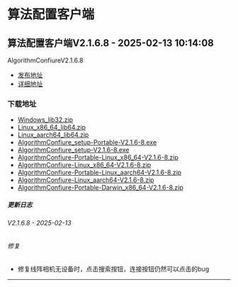 # 算法配置客户端
## 算法配置客户端V2.1.6.8 - 2025-02-13 10:14:08
AlgorithmConfiureV2.1.6.8
*  [发布地址](https://github.com/jadehh/AlgorithmConfigUI/releases/tag/V2.1.6.8)
*  [详细地址](https://github.com/jadehh/jadehh_file/releases/tag/AlgorithmConfiureV2.1.6.8)
### 下载地址
* [Windows_lib32.zip](https://github.com/jadehh/jadehh_file/releases/download/AlgorithmConfiureV2.1.6.8/Windows_lib32.zip)
* [Linux_x86_64_lib64.zip](https://github.com/jadehh/jadehh_file/releases/download/AlgorithmConfiureV2.1.6.8/Linux_x86_64_lib64.zip)
* [Linux_aarch64_lib64.zip](https://github.com/jadehh/jadehh_file/releases/download/AlgorithmConfiureV2.1.6.8/Linux_aarch64_lib64.zip)
* [AlgorithmConfiure_setup-Portable-V2.1.6-8.exe](https://github.com/jadehh/jadehh_file/releases/download/AlgorithmConfiureV2.1.6.8/AlgorithmConfiure_setup-Portable-V2.1.6-8.exe)
* [AlgorithmConfiure_setup-V2.1.6-8.exe](https://github.com/jadehh/jadehh_file/releases/download/AlgorithmConfiureV2.1.6.8/AlgorithmConfiure_setup-V2.1.6-8.exe)
* [AlgorithmConfiure-Portable-Linux_x86_64-V2.1.6-8.zip](https://github.com/jadehh/jadehh_file/releases/download/AlgorithmConfiureV2.1.6.8/AlgorithmConfiure-Portable-Linux_x86_64-V2.1.6-8.zip)
* [AlgorithmConfiure-Linux_x86_64-V2.1.6-8.zip](https://github.com/jadehh/jadehh_file/releases/download/AlgorithmConfiureV2.1.6.8/AlgorithmConfiure-Linux_x86_64-V2.1.6-8.zip)
* [AlgorithmConfiure-Portable-Linux_aarch64-V2.1.6-8.zip](https://github.com/jadehh/jadehh_file/releases/download/AlgorithmConfiureV2.1.6.8/AlgorithmConfiure-Portable-Linux_aarch64-V2.1.6-8.zip)
* [AlgorithmConfiure-Linux_aarch64-V2.1.6-8.zip](https://github.com/jadehh/jadehh_file/releases/download/AlgorithmConfiureV2.1.6.8/AlgorithmConfiure-Linux_aarch64-V2.1.6-8.zip)
* [AlgorithmConfiure-Portable-Darwin_x86_64-V2.1.6-8.zip](https://github.com/jadehh/jadehh_file/releases/download/AlgorithmConfiureV2.1.6.8/AlgorithmConfiure-Portable-Darwin_x86_64-V2.1.6-8.zip)
##### 更新日志
###### V2.1.6.8 - 2025-02-13
###### 修复
* 修复线阵相机无设备时，点击搜索按钮，连接按钮仍然可以点击的bug
---
